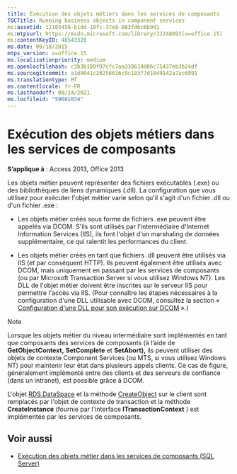 ```yaml
---
title: Exécution des objets métiers dans les services de composants
TOCTitle: Running business objects in component services
ms:assetid: 12103458-b1dd-10fc-37e8-883fd6c6b9d1
ms:mtpsurl: https://msdn.microsoft.com/library/JJ248893(v=office.15)
ms:contentKeyID: 48543328
ms.date: 09/18/2015
mtps_version: v=office.15
ms.localizationpriority: medium
ms.openlocfilehash: c3b3b189f97cfc7aa338614d06c75437eb3b24df
ms.sourcegitcommit: a1d9041c20256616c9c183f7d1049142a7ac6991
ms.translationtype: MT
ms.contentlocale: fr-FR
ms.lasthandoff: 09/24/2021
ms.locfileid: "59601834"
---
```

# <a name="running-business-objects-in-component-services"></a>Exécution des objets métiers dans les services de composants

**S’applique à** : Access 2013, Office 2013

Les objets métier peuvent représenter des fichiers exécutables (.exe) ou des bibliothèques de liens dynamiques (.dll). La configuration que vous utilisez pour exécuter l'objet métier varie selon qu'il s'agit d'un fichier .dll ou d'un fichier .exe :

- Les objets métier créés sous forme de fichiers .exe peuvent être appelés via DCOM. S'ils sont utilisés par l'intermédiaire d'Internet Information Services (IIS), ils font l'objet d'un marshaling de données supplémentaire, ce qui ralentit les performances du client.

- Les objets métier créés en tant que fichiers .dll peuvent être utilisés via IIS (et par conséquent HTTP). Ils peuvent également être utilisés avec DCOM, mais uniquement en passant par les services de composants (ou par Microsoft Transaction Server si vous utilisez Windows NT). Les DLL de l'objet métier doivent être inscrites sur le serveur IIS pour permettre l'accès via IIS. (Pour connaître les étapes nécessaires à la configuration d'une DLL utilisable avec DCOM, consultez la section « [Configuration d'une DLL pour son exécution sur DCOM](enabling-a-dll-to-run-on-dcom.md) ».)


> [!NOTE]
> Lorsque les objets métier du niveau intermédiaire sont implémentés en tant que composants des services de composants (à l’aide de **GetObjectContext,** **SetComplete** et **SetAbort),** ils peuvent utiliser des objets de contexte Component Services (ou MTS, si vous utilisez Windows NT) pour maintenir leur état dans plusieurs appels clients. Ce cas de figure, généralement implémenté entre des clients et des serveurs de confiance (dans un intranet), est possible grâce à DCOM. 
>
> L'objet [RDS.DataSpace](dataspace-object-rds.md) et la méthode [CreateObject](createobject-method-rds.md) sur le client sont remplacés par l'objet de contexte de transaction et la méthode **CreateInstance** (fournie par l'interface **ITransactionContext** ) est implémentée par les services de composants.


## <a name="see-also"></a>Voir aussi

- [Exécution des objets métier dans les services de composants (SQL Server)](https://docs.microsoft.com/sql/ado/guide/remote-data-service/running-business-objects-in-component-services?view=sql-server-2017)
